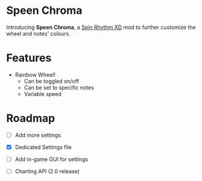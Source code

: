 # Speen Chroma
 Introducing **Speen Chroma**, a [Spin Rhythm XD](https://store.steampowered.com/app/1058830/Spin_Rhythm_XD/) mod to further customize the wheel and notes' colours.
 
# Features
 - Rainbow Wheel!
   - Can be toggled on/off
   - Can be set to specific notes
   - Variable speed

# Roadmap
 - [ ] Add more settings
 - [X] Dedicated Settings file
 - [ ] Add in-game GUI for settings
 - [ ] Charting API (2.0 release)
 
